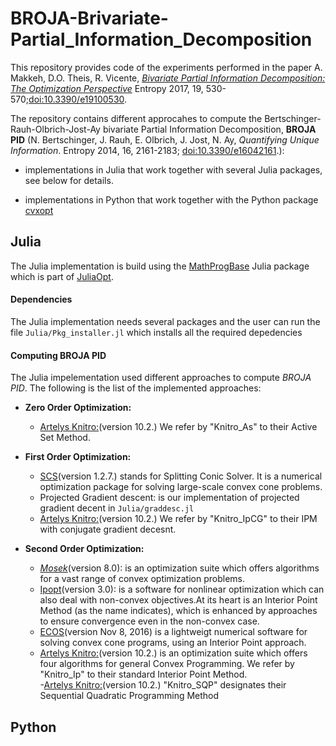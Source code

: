 # BROJA-Brivariate-Partial_Information_Decomposition
This repository provides code of the experiments performed in the paper A. Makkeh, D.O. Theis, R. Vicente, [*Bivariate Partial Information Decomposition: The Optimization Perspective*](http://www.mdpi.com/1099-4300/19/10/530) Entropy 2017, 19, 530-570;[doi:10.3390/e19100530](dx.doi.org/10.3390/e19100530).

The repository contains different approcahes to compute the Bertschinger-Rauh-Olbrich-Jost-Ay bivariate Partial Information Decomposition, **BROJA PID** (N. Bertschinger, J. Rauh, E. Olbrich, J. Jost, N. Ay, *Quantifying Unique Information*. Entropy 2014, 16, 2161-2183; [doi:10.3390/e16042161](dx.doi.org/10.3390/e16042161).):

* implementations in Julia that work together with several Julia packages, see below for details.

* implementations in Python that work together with the Python package [cvxopt](https://github.com/cvxopt/cvxopt) 

## Julia
The Julia implementation is build using the [MathProgBase](https://github.com/JuliaOpt/MathProgBase.jl) Julia package which is part of [JuliaOpt](https://github.com/JuliaOpt/MathProgBase.jl). 

#### Dependencies 
The Julia implementation needs several packages and the user can run the file `Julia/Pkg_installer.jl` which installs all the required depedencies

#### Computing BROJA PID
 The Julia impelementation used different approaches to compute *BROJA PID*.  The following is the list of the implemented approaches:

* **Zero Order Optimization:**
  - [Artelys Knitro:](https://github.com/JuliaOpt/KNITRO.jl)(version 10.2.) We refer by "Knitro_As" to their Active Set Method.

* **First Order Optimization:** 
  - [SCS](https://github.com/JuliaOpt/SCS.jl)(version 1.2.7.) stands for Splitting Conic Solver. It is a numerical optimization package for solving large-scale convex cone problems.
  - Projected Gradient descent: is our implementation of projected gradient decent in `Julia/graddesc.jl`  
  - [Artelys Knitro:](https://github.com/JuliaOpt/KNITRO.jl)(version 10.2.) We refer by "Knitro_IpCG" to their IPM with conjugate gradient decesnt.

* **Second Order Optimization:** 
  - [*Mosek*](https://github.com/JuliaOpt/Mosek.jl)(version 8.0): is an optimization suite which offers algorithms for a vast range of convex optimization problems.
  - [Ipopt](https://github.com/JuliaOpt/Ipopt.jl)(version 3.0): is a software for nonlinear optimization which can also deal with non-convex objectives.At its heart is an Interior Point Method (as the name indicates), which is enhanced by approaches to ensure convergence even in the non-convex case.
  - [ECOS](https://github.com/JuliaOpt/ECOS.jl)(version Nov 8, 2016) is a lightweigt numerical software for solving convex cone programs, using an Interior Point approach.
  - [Artelys Knitro:](https://github.com/JuliaOpt/KNITRO.jl)(version 10.2.) is an optimization suite which offers four algorithms for general Convex Programming. We refer by "Knitro_Ip" to their standard Interior Point Method.  
  -[Artelys Knitro:](https://github.com/JuliaOpt/KNITRO.jl)(version 10.2.) "Knitro_SQP" designates their Sequential Quadratic Programming Method  


## Python 
